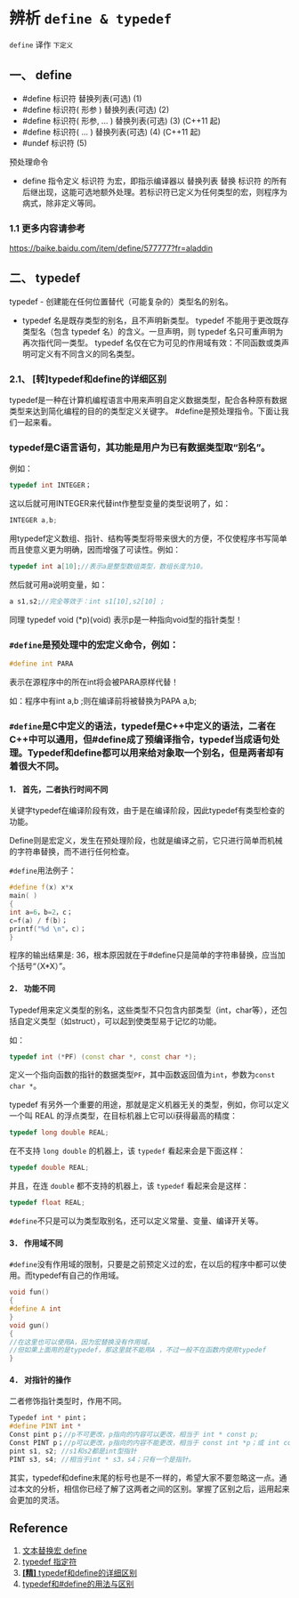 # 辨析 `define & typedef`

`define` 译作 `下定义`

## 一、 define 

- #define 标识符 替换列表(可选)	(1)	
- #define 标识符( 形参 ) 替换列表(可选)	(2)	
- #define 标识符( 形参, ... ) 替换列表(可选)	(3)	(C++11 起)
- #define 标识符( ... ) 替换列表(可选)	(4)	(C++11 起)
- #undef 标识符	(5)	


预处理命令
- define 指令定义 标识符 为宏，即指示编译器以 替换列表 替换 标识符 的所有后继出现，这能可选地额外处理。若标识符已定义为任何类型的宏，则程序为病式，除非定义等同。

### 1.1 更多内容请参考
https://baike.baidu.com/item/define/577777?fr=aladdin


## 二、 typedef
typedef - 创建能在任何位置替代（可能复杂的）类型名的别名。
- typedef 名是既存类型的别名，且不声明新类型。 typedef 不能用于更改既存类型名（包含 typedef 名）的含义。一旦声明，则 typedef 名只可重声明为再次指代同一类型。 typedef 名仅在它为可见的作用域有效：不同函数或类声明可定义有不同含义的同名类型。


### 2.1、 [转]typedef和define的详细区别
typedef是一种在计算机编程语言中用来声明自定义数据类型，配合各种原有数据类型来达到简化编程的目的的类型定义关键字。 #define是预处理指令。下面让我们一起来看。

### typedef是C语言语句，其功能是用户为已有数据类型取“别名”。

例如：
```C++
typedef int INTEGER；  
```
这以后就可用INTEGER来代替int作整型变量的类型说明了，如： 
```C++
INTEGER a,b;   
```
用typedef定义数组、指针、结构等类型将带来很大的方便，不仅使程序书写简单而且使意义更为明确，因而增强了可读性。例如：
```C++
typedef int a[10];//表示a是整型数组类型，数组长度为10。 
```
然后就可用a说明变量，如：
```C++
a s1,s2;//完全等效于：int s1[10],s2[10] ; 
```
同理 typedef void (*p)(void) 表示p是一种指向void型的指针类型！

### `#define`是预处理中的宏定义命令，例如：
```C++
#define int PARA  
```
表示在源程序中的所在int将会被PARA原样代替！

如：程序中有int a,b ;则在编译前将被替换为PAPA a,b;

### `#define`是C中定义的语法，typedef是C++中定义的语法，二者在C++中可以通用，但#define成了预编译指令，typedef当成语句处理。Typedef和define都可以用来给对象取一个别名，但是两者却有着很大不同。

#### 1． 首先，二者执行时间不同

关键字typedef在编译阶段有效，由于是在编译阶段，因此typedef有类型检查的功能。

Define则是宏定义，发生在预处理阶段，也就是编译之前，它只进行简单而机械的字符串替换，而不进行任何检查。

`#define`用法例子：
```C++
#define f(x) x*x  
main( )  
{  
int a=6，b=2，c；  
c=f(a) / f(b)；  
printf("%d \n"，c)；  
} 
```
程序的输出结果是: 36，根本原因就在于#define只是简单的字符串替换，应当加个括号“（X*X）”。

#### 2． 功能不同

Typedef用来定义类型的别名，这些类型不只包含内部类型（int，char等），还包括自定义类型（如struct），可以起到使类型易于记忆的功能。

如：
```C++
typedef int (*PF) (const char *, const char *); 
```
定义一个指向函数的指针的数据类型`PF`，其中函数返回值为`int`，参数为`const char *`。

typedef 有另外一个重要的用途，那就是定义机器无关的类型，例如，你可以定义一个叫 REAL 的浮点类型，在目标机器上它可以i获得最高的精度：
```C++
typedef long double REAL; 
```
在不支持 `long double` 的机器上，该 `typedef` 看起来会是下面这样：
```C++
typedef double REAL; 
``` 
并且，在连 `double` 都不支持的机器上，该 `typedef` 看起来会是这样：
```C++
typedef float REAL; 
```
`#define`不只是可以为类型取别名，还可以定义常量、变量、编译开关等。

#### 3． 作用域不同

`#define`没有作用域的限制，只要是之前预定义过的宏，在以后的程序中都可以使用。而typedef有自己的作用域。
```C++
void fun()   
{   
#define A int   
}  
void gun()   
{   
//在这里也可以使用A，因为宏替换没有作用域，   
//但如果上面用的是typedef，那这里就不能用A ，不过一般不在函数内使用typedef  
} 
```
#### 4． 对指针的操作

二者修饰指针类型时，作用不同。
```C++
Typedef int * pint；  
#define PINT int *  
Const pint p；//p不可更改，p指向的内容可以更改，相当于 int * const p;  
Const PINT p；//p可以更改，p指向的内容不能更改，相当于 const int *p；或 int const *p；  
pint s1, s2; //s1和s2都是int型指针  
PINT s3, s4; //相当于int * s3，s4；只有一个是指针。 
```
其实，typedef和define末尾的标号也是不一样的，希望大家不要忽略这一点。通过本文的分析，相信你已经了解了这两者之间的区别。掌握了区别之后，运用起来会更加的灵活。






## Reference
1. [文本替换宏 define](http://zh.cppreference.com/w/cpp/preprocessor/replace)
2. [typedef 指定符](http://zh.cppreference.com/w/cpp/language/typedef)
3. [**[精]** typedef和define的详细区别](http://developer.51cto.com/art/201104/256060.htm)
4. [typedef和#define的用法与区别](http://www.cnblogs.com/kerwinshaw/archive/2009/02/02/1382428.html)